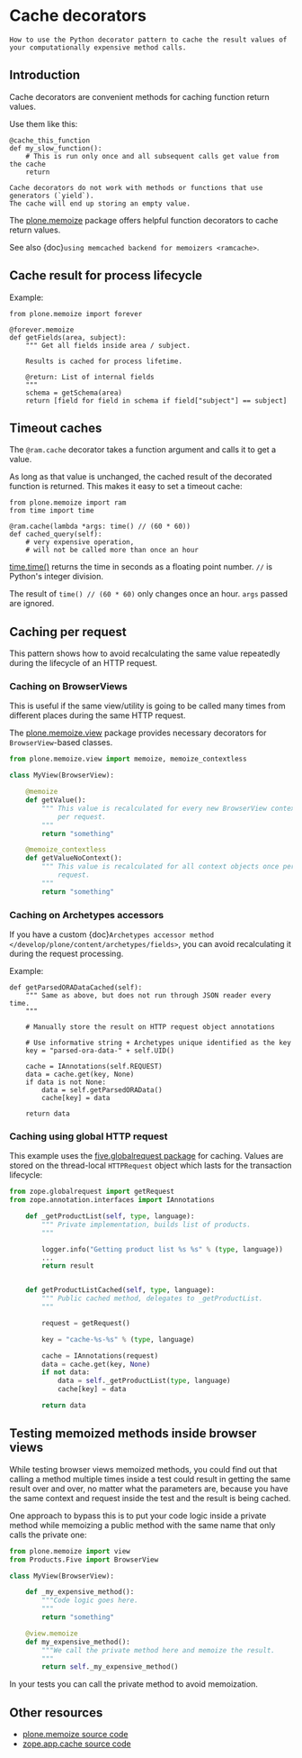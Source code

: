 # Cache decorators

```{admonition} Description
How to use the Python decorator pattern to cache the result values of
your computationally expensive method calls.
```

## Introduction

Cache decorators are convenient methods for caching function return values.

Use them like this:

```
@cache_this_function
def my_slow_function():
    # This is run only once and all subsequent calls get value from the cache
    return
```

```{warning}
Cache decorators do not work with methods or functions that use
generators (`yield`).
The cache will end up storing an empty value.
```

The [plone.memoize](https://pypi.python.org/pypi/plone.memoize) package
offers helpful function decorators to cache return values.

See also {doc}`using memcached backend for memoizers <ramcache>`.

## Cache result for process lifecycle

Example:

```
from plone.memoize import forever

@forever.memoize
def getFields(area, subject):
    """ Get all fields inside area / subject.

    Results is cached for process lifetime.

    @return: List of internal fields
    """
    schema = getSchema(area)
    return [field for field in schema if field["subject"] == subject]
```

## Timeout caches

The `@ram.cache` decorator takes a function argument and calls it to get a value.

As long as that value is unchanged, the cached result of the decorated function is returned.
This makes it easy to set a timeout cache:

```
from plone.memoize import ram
from time import time

@ram.cache(lambda *args: time() // (60 * 60))
def cached_query(self):
    # very expensive operation,
    # will not be called more than once an hour
```

[time.time()](https://docs.python.org/2/library/time.html#time.time) returns the time in seconds as a floating point number. `//` is Python's integer division.

The result of `time() // (60 * 60)` only changes once an hour.
`args` passed are ignored.

## Caching per request

This pattern shows how to avoid recalculating the same value repeatedly
during the lifecycle of an HTTP request.

### Caching on BrowserViews

This is useful if the same view/utility is going to be called many times
from different places during the same HTTP request.

The [plone.memoize.view](https://github.com/plone/plone.memoize/blob/master/plone/memoize/view.rst) package provides necessary decorators for `BrowserView`-based classes.

```python
from plone.memoize.view import memoize, memoize_contextless

class MyView(BrowserView):

    @memoize
    def getValue():
        """ This value is recalculated for every new BrowserView context
            per request.
        """
        return "something"

    @memoize_contextless
    def getValueNoContext():
        """ This value is recalculated for all context objects once per
            request.
        """
        return "something"
```

### Caching on Archetypes accessors

If you have a custom
{doc}`Archetypes accessor method </develop/plone/content/archetypes/fields>`,
you can avoid recalculating it during the request processing.

Example:

```
def getParsedORADataCached(self):
    """ Same as above, but does not run through JSON reader every time.
    """

    # Manually store the result on HTTP request object annotations

    # Use informative string + Archetypes unique identified as the key
    key = "parsed-ora-data-" + self.UID()

    cache = IAnnotations(self.REQUEST)
    data = cache.get(key, None)
    if data is not None:
        data = self.getParsedORAData()
        cache[key] = data

    return data
```

### Caching using global HTTP request

This example uses the
[five.globalrequest package](https://pypi.python.org/pypi/five.globalrequest)
for caching. Values are stored on the thread-local `HTTPRequest` object
which lasts for the transaction lifecycle:

```python
from zope.globalrequest import getRequest
from zope.annotation.interfaces import IAnnotations

    def _getProductList(self, type, language):
        """ Private implementation, builds list of products.
        """

        logger.info("Getting product list %s %s" % (type, language))
        ...
        return result


    def getProductListCached(self, type, language):
        """ Public cached method, delegates to _getProductList.
        """

        request = getRequest()

        key = "cache-%s-%s" % (type, language)

        cache = IAnnotations(request)
        data = cache.get(key, None)
        if not data:
            data = self._getProductList(type, language)
            cache[key] = data

        return data
```

## Testing memoized methods inside browser views

While testing browser views memoized methods, you could find out that calling
a method multiple times inside a test could result in getting the same result
over and over, no matter what the parameters are, because you have the same
context and request inside the test and the result is being cached.

One approach to bypass this is to put your code logic inside a private method
while memoizing a public method with the same name that only calls the private
one:

```python
from plone.memoize import view
from Products.Five import BrowserView

class MyView(BrowserView):

    def _my_expensive_method():
        """Code logic goes here.
        """
        return "something"

    @view.memoize
    def my_expensive_method():
        """We call the private method here and memoize the result.
        """
        return self._my_expensive_method()
```

In your tests you can call the private method to avoid memoization.

## Other resources

- [plone.memoize source code](https://github.com/plone/plone.memoize/blob/master/plone/memoize/)
- [zope.app.cache source code](https://pypi.python.org/pypi/zope.app.cache)
